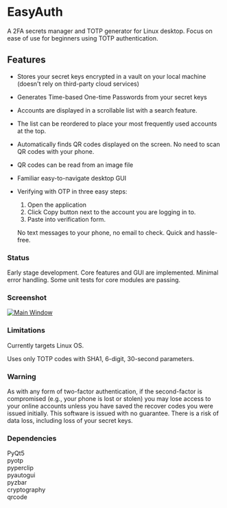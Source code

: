 # EasyAuth
A 2FA secrets manager and TOTP generator for Linux desktop.
Focus on ease of use for beginners using TOTP authentication. 

## Features
 - Stores your secret keys encrypted in a vault on your local machine (doesn't rely on third-party cloud services)
 - Generates Time-based One-time Passwords from your secret keys
 - Accounts are displayed in a scrollable list with a search feature.
 - The list can be reordered to place your most frequently used accounts at the top.
 - Automatically finds QR codes displayed on the screen.  No need to scan QR codes with your phone.
 - QR codes can be read from an image file
 - Familiar easy-to-navigate desktop GUI
 - Verifying with OTP in three easy steps: 
   1. Open the application  
   2. Click Copy button next to the account you are logging in to. 
   3. Paste into verification form.
 
   No text messages to your phone, no email to check. Quick and hassle-free.


### Status
Early stage development.  Core features and GUI are implemented.  Minimal error handling.  Some unit tests for core modules are passing.

### Screenshot

[![Main Window](https://i.postimg.cc/8zfHwgb5/Screenshot-from-2025-01-08-21-46-10.png)](https://postimg.cc/4YZVNMqk)

### Limitations

Currently targets Linux OS.

Uses only TOTP codes with SHA1, 6-digit, 30-second parameters.

### Warning
As with any form of two-factor authentication, if the second-factor is compromised (e.g., your phone is lost or stolen) 
you may lose access to your online accounts unless you have saved the recover codes you were issued initially. 
This software is issued with no guarantee.  There is a risk of data loss, including loss of your secret keys.

### Dependencies
PyQt5  
pyotp  
pyperclip  
pyautogui  
pyzbar  
cryptography  
qrcode  


